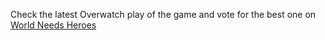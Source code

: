 Check the latest Overwatch play of the game and vote for the best one on [World Needs Heroes](https://255kb.github.io/world-needs-heroes/)
